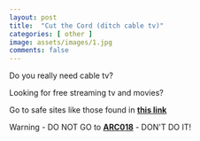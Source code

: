 ```yaml
---
layout: post
title:  "Cut the Cord (ditch cable tv)"
categories: [ other ]
image: assets/images/1.jpg
comments: false
---
```


Do you really need cable tv?

Looking for free streaming tv and movies?

Go to safe sites like those found in **[this link](https://wealthawesome.com/free-streaming-tv-in-canada/)**


Warning - DO NOT GO to **[ARC018](https://arc018.to/home)** - DON'T DO IT!


